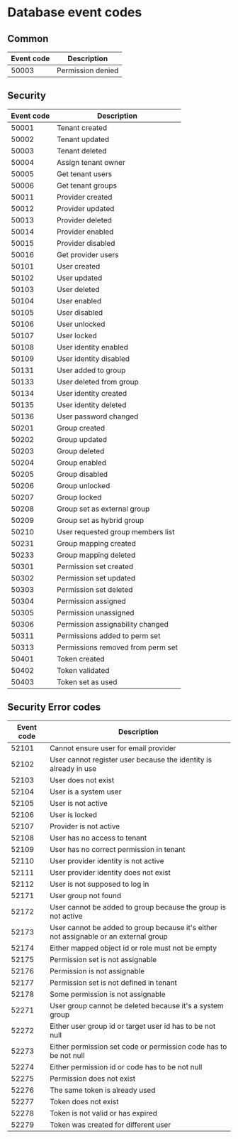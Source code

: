 # Database event codes

## Common

| Event code  | Description |
| ------------- | ------------- |
| 50003  | Permission denied  |

## Security

| Event code | Description                       |
|------------|-----------------------------------|
| 50001      | Tenant created                    |
| 50002      | Tenant updated                    |
| 50003      | Tenant deleted                    |
| 50004      | Assign tenant owner               |
| 50005      | Get tenant users                  |
| 50006      | Get tenant groups                 |
| 50011      | Provider created                  |
| 50012      | Provider updated                  |
| 50013      | Provider deleted                  |
| 50014      | Provider enabled                  |
| 50015      | Provider disabled                 |
| 50016      | Get provider users                |
| 50101      | User created                      |
| 50102      | User updated                      |
| 50103      | User deleted                      |
| 50104      | User enabled                      |
| 50105      | User disabled                     |
| 50106      | User unlocked                     |
| 50107      | User locked                       |
| 50108      | User identity enabled             |
| 50109      | User identity disabled            |
| 50131      | User added to group               |
| 50133      | User deleted from group           |
| 50134      | User identity created             |
| 50135      | User identity deleted             |
| 50136      | User password changed             |
| 50201      | Group created                     |
| 50202      | Group updated                     |
| 50203      | Group deleted                     |
| 50204      | Group enabled                     |
| 50205      | Group disabled                    |
| 50206      | Group unlocked                    |
| 50207      | Group locked                      |
| 50208      | Group set as external group       |
| 50209      | Group set as hybrid group         |
| 50210      | User requested group members list |
| 50231      | Group mapping created             |
| 50233      | Group mapping deleted             |
| 50301      | Permission set created            |
| 50302      | Permission set updated            |
| 50303      | Permission set deleted            |
| 50304      | Permission assigned               |
| 50305      | Permission unassigned             |
| 50306      | Permission assignability changed  |
| 50311      | Permissions added to perm set     |
| 50313      | Permissions removed from perm set |
| 50401      | Token created                     |
| 50402      | Token validated                   |
| 50403      | Token set as used                 |

## Security Error codes

| Event code | Description                                                                           |
|------------|---------------------------------------------------------------------------------------|
| 52101      | Cannot ensure user for email provider                                                 |
| 52102      | User cannot register user because the identity is already in use                      |
| 52103      | User does not exist                                                                   |
| 52104      | User is a system user                                                                 |
| 52105      | User is not active                                                                    |
| 52106      | User is locked                                                                        |
| 52107      | Provider is not active                                                                |
| 52108      | User has no access to tenant                                                          |
| 52109      | User has no correct permission in tenant                                              |
| 52110      | User provider identity is not active                                                  |
| 52111      | User provider identity does not exist                                                 |
| 52112      | User is not supposed to log in                                                        |
| 52171      | User group not found                                                                  |
| 52172      | User cannot be added to group because the group is not active                         |
| 52173      | User cannot be added to group because it's either not assignable or an external group |
| 52174      | Either mapped object id or role must not be empty                                     |
| 52175      | Permission set is not assignable                                                      |
| 52176      | Permission is not assignable                                                          |
| 52177      | Permission set is not defined in tenant                                               |
| 52178      | Some permission is not assignable                                                     |
| 52271      | User group cannot be deleted because it's a system group                              |
| 52272      | Either user group id or target user id has to be not null                             |
| 52273      | Either permission set code or permission code has to be not null                      |
| 52274      | Either permission id or code has to be not null                                       |
| 52275      | Permission does not exist                                                             |
| 52276      | The same token is already used                                                        |
| 52277      | Token does not exist                                                                  |
| 52278      | Token is not valid or has expired                                                     |
| 52279      | Token was created for different user                                                  |


